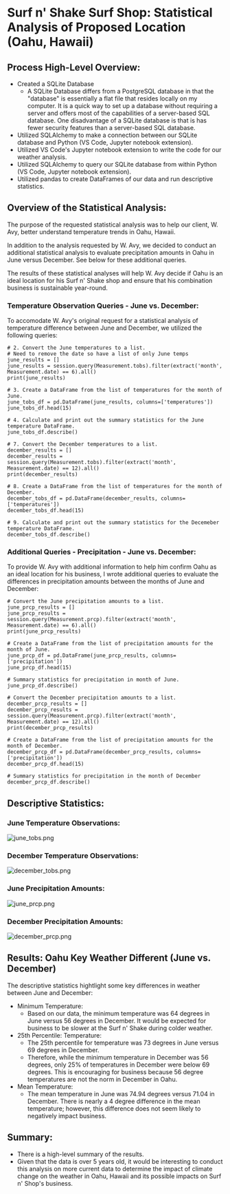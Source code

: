 # Surf n' Shake Surf Shop: Statistical Analysis of Proposed Location (Oahu, Hawaii)

## Process High-Level Overview: 
- Created a SQLite Database
  - A SQLite Database differs from a PostgreSQL database in that the "database" is essentially a flat file that resides locally on my computer. It is a quick way to set up a database without requiring a server and offers most of the capabilities of a server-based SQL database. One disadvantage of a SQLite database is that is has fewer security features than a server-based SQL database.   
- Utilized SQLAlchemy to make a connection between our SQLite database and Python (VS Code, Jupyter notebook extension).
- Utilized VS Code's Jupyter notebook extension to write the code for our weather analysis. 
- Utilized SQLAlchemy to query our SQLite database from within Python (VS Code, Jupyter notebook extension).
- Utilized pandas to create DataFrames of our data and run descriptive statistics.

## Overview of the Statistical Analysis:

The purpose of the requested statistical analysis was to help our client, W. Avy, better understand temperature trends in Oahu, Hawaii. 

In addition to the analysis requested by W. Avy, we decided to conduct an additional statistical analysis to evaluate precipitation amounts in Oahu in June versus December. See below for these additional queries. 

The results of these statistical analyses will help W. Avy decide if Oahu is an ideal location for his Surf n' Shake shop and ensure that his combination business is sustainable year-round.

### Temperature Observation Queries - June vs. December: 

To accomodate W. Avy's original request for a statistical analysis of temperature difference between June and December, we utilized the following queries: 

```
# 2. Convert the June temperatures to a list.
# Need to remove the date so have a list of only June temps
june_results = []
june_results = session.query(Measurement.tobs).filter(extract('month', Measurement.date) == 6).all()
print(june_results)
```

```
# 3. Create a DataFrame from the list of temperatures for the month of June. 
june_tobs_df = pd.DataFrame(june_results, columns=['temperatures'])
june_tobs_df.head(15)
```

```
# 4. Calculate and print out the summary statistics for the June temperature DataFrame.
june_tobs_df.describe()
```

```
# 7. Convert the December temperatures to a list.
december_results = []
december_results = session.query(Measurement.tobs).filter(extract('month', Measurement.date) == 12).all()
print(december_results)
```

```
# 8. Create a DataFrame from the list of temperatures for the month of December. 
december_tobs_df = pd.DataFrame(december_results, columns=['temperatures'])
december_tobs_df.head(15)
```

```
# 9. Calculate and print out the summary statistics for the Decemeber temperature DataFrame.
december_tobs_df.describe()
```

### Additional Queries - Precipitation - June vs. December:

To provide W. Avy with additional information to help him confirm Oahu as an ideal location for his business, I wrote additional queries to evaluate the differences in precipitation amounts between the months of June and December: 

```
# Convert the June precipitation amounts to a list.
june_prcp_results = []
june_prcp_results = session.query(Measurement.prcp).filter(extract('month', Measurement.date) == 6).all()
print(june_prcp_results)
```

```
# Create a DataFrame from the list of precipitation amounts for the month of June. 
june_prcp_df = pd.DataFrame(june_prcp_results, columns=['precipitation'])
june_prcp_df.head(15)
```

```
# Summary statistics for precipitation in month of June.
june_prcp_df.describe()
```

```
# Convert the December precipitation amounts to a list.
december_prcp_results = []
december_prcp_results = session.query(Measurement.prcp).filter(extract('month', Measurement.date) == 12).all()
print(december_prcp_results)
```

```
# Create a DataFrame from the list of precipitation amounts for the month of December. 
december_prcp_df = pd.DataFrame(december_prcp_results, columns=['precipitation'])
december_prcp_df.head(15)
```

```
# Summary statistics for precipitation in the month of December
december_prcp_df.describe()
```

## Descriptive Statistics: 

### June Temperature Observations:

![june_tobs.png](Resources/june_tobs.png)

### December Temperature Observations:

![december_tobs.png](Resources/december_tobs.png)

### June Precipitation Amounts:

![june_prcp.png](Resources/june_prcp.png)

### December Precipitation Amounts:

![december_prcp.png](Resources/december_prcp.png)


## Results: Oahu Key Weather Different (June vs. December)

The descriptive statistics hightlight some key differences in weather between June and December: 

- Minimum Temperature: 
  - Based on our data, the minimum temperature was 64 degrees in June versus 56 degrees in December. It would be expected for business to be slower at the Surf n' Shake during colder weather.
- 25th Percentile: Temperature:
  - The 25th percentile for temperature was 73 degrees in June versus 69 degrees in December. 
  - Therefore, while the minimum temperature in December was 56 degrees, only 25% of temperatures in December were below 69 degrees. This is encouraging for business because 56 degree temperatures are not the norm in December in Oahu. 
- Mean Temperature: 
  - The mean temperature in June was 74.94 degrees versus 71.04 in December. There is nearly a 4 degree difference in the mean temperature; however, this difference does not seem likely to negatively impact business.  

## Summary:
- There is a high-level summary of the results. 
- Given that the data is over 5 years old, it would be interesting to conduct this analysis on more current data to determine the impact of climate change on the weather in Oahu, Hawaii and its possible impacts on Surf n' Shop's business.

